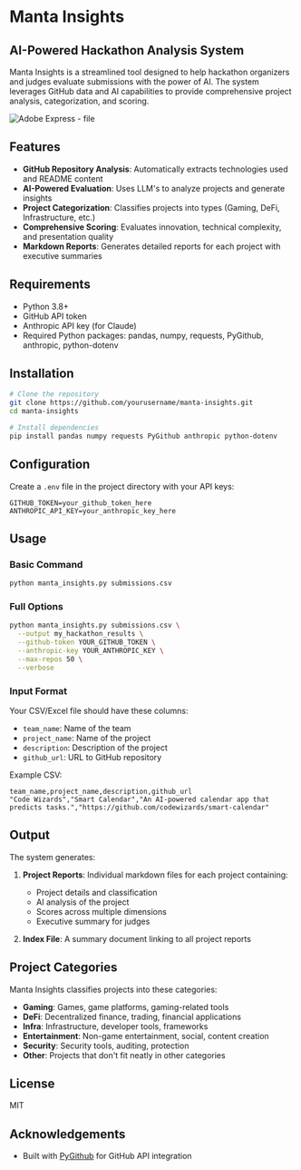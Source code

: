 # Manta Insights

## AI-Powered Hackathon Analysis System

Manta Insights is a streamlined tool designed to help hackathon organizers and judges evaluate submissions with the power of AI. The system leverages GitHub data and AI capabilities to provide comprehensive project analysis, categorization, and scoring.



![Adobe Express - file](https://github.com/user-attachments/assets/2cd0c6cd-795d-423f-aca6-177319c5b77c)


## Features

- **GitHub Repository Analysis**: Automatically extracts technologies used and README content
- **AI-Powered Evaluation**: Uses LLM's to analyze projects and generate insights
- **Project Categorization**: Classifies projects into types (Gaming, DeFi, Infrastructure, etc.)
- **Comprehensive Scoring**: Evaluates innovation, technical complexity, and presentation quality
- **Markdown Reports**: Generates detailed reports for each project with executive summaries

## Requirements

- Python 3.8+
- GitHub API token
- Anthropic API key (for Claude)
- Required Python packages: pandas, numpy, requests, PyGithub, anthropic, python-dotenv

## Installation

```bash
# Clone the repository
git clone https://github.com/yourusername/manta-insights.git
cd manta-insights

# Install dependencies
pip install pandas numpy requests PyGithub anthropic python-dotenv
```

## Configuration

Create a `.env` file in the project directory with your API keys:

```
GITHUB_TOKEN=your_github_token_here
ANTHROPIC_API_KEY=your_anthropic_key_here
```

## Usage

### Basic Command

```bash
python manta_insights.py submissions.csv
```

### Full Options

```bash
python manta_insights.py submissions.csv \
  --output my_hackathon_results \
  --github-token YOUR_GITHUB_TOKEN \
  --anthropic-key YOUR_ANTHROPIC_KEY \
  --max-repos 50 \
  --verbose
```

### Input Format

Your CSV/Excel file should have these columns:
- `team_name`: Name of the team
- `project_name`: Name of the project
- `description`: Description of the project
- `github_url`: URL to GitHub repository

Example CSV:
```csv
team_name,project_name,description,github_url
"Code Wizards","Smart Calendar","An AI-powered calendar app that predicts tasks.","https://github.com/codewizards/smart-calendar"
```

## Output

The system generates:

1. **Project Reports**: Individual markdown files for each project containing:
   - Project details and classification
   - AI analysis of the project
   - Scores across multiple dimensions
   - Executive summary for judges

2. **Index File**: A summary document linking to all project reports

## Project Categories

Manta Insights classifies projects into these categories:
- **Gaming**: Games, game platforms, gaming-related tools
- **DeFi**: Decentralized finance, trading, financial applications
- **Infra**: Infrastructure, developer tools, frameworks
- **Entertainment**: Non-game entertainment, social, content creation
- **Security**: Security tools, auditing, protection
- **Other**: Projects that don't fit neatly in other categories

## License

MIT

## Acknowledgements
- Built with [PyGithub](https://github.com/PyGithub/PyGithub) for GitHub API integration
